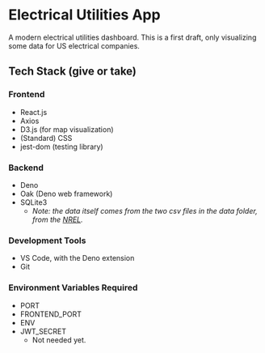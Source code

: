 # Electrical Utilities App

A modern electrical utilities dashboard. This is a first draft, only visualizing some data for US electrical companies.

## Tech Stack (give or take)

### Frontend
- React.js 
- Axios 
- D3.js (for map visualization)
- (Standard) CSS
- jest-dom (testing library)

### Backend
- Deno 
- Oak (Deno web framework)
- SQLite3
  - _Note: the data itself comes from the two csv files in the data folder, from the [NREL](https://www.nrel.gov/research/data-tools.html)._

### Development Tools
- VS Code, with the Deno extension
- Git

### Environment Variables Required
- PORT
- FRONTEND_PORT
- ENV
- JWT_SECRET
  - Not needed yet.
